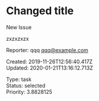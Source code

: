 # Changed title

New Issue

zxzxzxzx

Reporter: qqq <qqq@example.com>  

Created: 2019-11-26T12:56:40.417Z  
Updated: 2020-01-21T13:16:12.713Z

Type: task  
Status: selected  
Priority: 3.8828125
